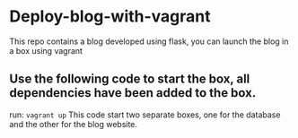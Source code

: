# Deploy-blog-with-vagrant

This repo contains a blog developed using flask, you can launch the blog in a box using vagrant
## Use the following code to start the box, all dependencies have been added to the box.
run:
`vagrant up`
This code start two separate boxes, one for the database and the other for the blog website.
